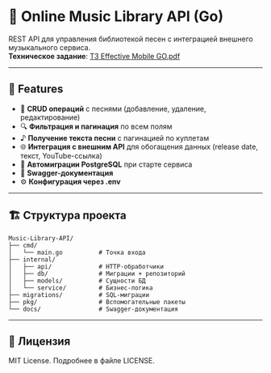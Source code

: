 # 🎵 Online Music Library API (Go)

REST API для управления библиотекой песен с интеграцией внешнего музыкального сервиса.  
**Техническое задание**: [ТЗ Effective Mobile GO.pdf](ТЗ%20Effective%20Mobile%20GO.pdf)

---

## 🚀 Features
- 📌 **CRUD операций** с песнями (добавление, удаление, редактирование)
- 🔍 **Фильтрация и пагинация** по всем полям
- ♪ **Получение текста песни** с пагинацией по куплетам
- 🌐 **Интеграция с внешним API** для обогащения данных (release date, текст, YouTube-ссылка)
- 🐘 **Автомиграции PostgreSQL** при старте сервиса
- 📝 **Swagger-документация**
- ⚙ **Конфигурация через .env**

---

## 🏗 Структура проекта
```
Music-Library-API/
├── cmd/
│   └── main.go          # Точка входа
├── internal/
│   ├── api/             # HTTP-обработчики
│   ├── db/              # Миграции + репозиторий
│   ├── models/          # Сущности БД
│   └── service/         # Бизнес-логика
├── migrations/          # SQL-миграции
├── pkg/                 # Вспомогательные пакеты
└── docs/                # Swagger-документация
```

---

## 📜 Лицензия
MIT License. Подробнее в файле LICENSE.
